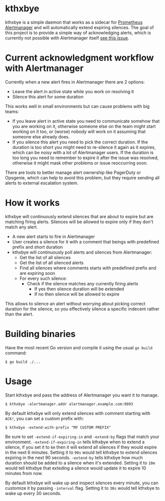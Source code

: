 # kthxbye

kthxbye is a simple daemon that works as a sidecar for
[Prometheus Alertmanager](https://github.com/prometheus/alertmanager) and will automatically extend expiring silences.
The goal of this project is to provide a simple way of acknowledging alerts,
which is currently not possible with Alertmanager itself
[see this issue](https://github.com/prometheus/alertmanager/issues/1860).

# Current acknowledgment workflow with Alertmanager

Currently when a new alert fires in Alertmanager there are 2 options:

- Leave the alert in active state while you work on resolving it
- Silence this alert for some duration

This works well in small environments but can cause problems with big teams:

- If you leave alert in active state you need to communicate somehow that
  you are working on it, otherwise someone else on the team might start
  working on it too, or (worse) nobody will work on it assuming that someone
  else already does.
- If you silence this alert you need to pick the correct duration.
  If the duration is too short you might need to re-silence it again as it expires, which can be noisy with a lot of Alertmanager users.
  If the duration is too long you need to remember to expire it after the issue
  was resolved, otherwise it might mask other problems or issue reoccurring
  soon.

There are tools to better manage alert ownership like PagerDuty or Opsgenie,
which can help to avoid this problem, but they require sending all alerts
to external escalation system.

# How it works

kthxbye will continuously extend silences that are about to expire but are
matching firing alerts. Silences will be allowed to expire only if they don't
match any alert.

- A new alert starts to fire in Alertmanager
- User creates a silence for it with a comment that beings with predefined
  prefix and short duration
- kthxbye will continuously poll alerts and silences from Alertmanager:
  - Get the list of all silences
  - Get the list of all silenced alerts
  - Find all silences where comments starts with predefined prefix and are
    expiring soon
  - For every such silence:
    - Check if the silence matches any currently firing alerts
      - If yes then silence duration will be extended
      - If no then silence will be allowed to expire

This allows to silence an alert without worrying about picking correct duration
for the silence, so you effectively silence a specific indecent rather than
the alert.

# Building binaries

Have the most recent Go version and compile it using the usual `go build`
command:

```
$ go build ./...
```

# Usage

Start kthxbye and pass the address of Alertmanager you want it to manage.

```shell
$ kthxbye -alertmanager.addr alertmanager.example.com:9093
```

By default kthxbye will only extend silences with comment starting with `ACK!`,
you can set a custom prefix with:

```shell
$ kthxbye -extend-with-prefix "MY CUSTOM PREFIX"
```

Be sure to set `-extend-if-expiring-in` and `-extend-by` flags that match your
environment.
`-extend-if-expiring-in` tells kthxbye when to extend a silence, if you set it
to `6m` then it will extend all silences if they would expire in the next
6 minutes. Setting it to `90s` would tell kthxbye to extend silences expiring
in the next 90 seconds.
`-extend-by` tells kthxbye how much duration should be added to a silence when
it's extended. Setting it to `10m` would tell kthxbye that exteding a silence
would update it to expire 10 minutes from now.

By default kthxbye will wake up and inspect silences every minute, you can
customize it by passing `-interval` flag. Setting it to `30s` would tell kthxbye
to wake up every 30 seconds.
